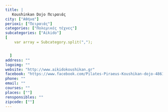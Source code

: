 ```yaml
---
title: |
   Koushinkan Dojo Πειραιάς
city: ["Αθήνα"]
perioxi: ["Πειραιάς"]
categories: ["Πολεμικές τέχνες"]
subcategories: ["Aikido"]
[  
	var array = Subcategory.split(",");


  ]
address: ""
logoimg: ""
website: "http://www.aikidokoushikan.gr"
facebook: "https://www.facebook.com/Pilates-Piraeus-Koushikan-dojo-486102688159235/timeline/"
phone: ""
email: ""
courses: ""
places: [""]
rensponsibles: ""
zipcode: [""]
---
```




